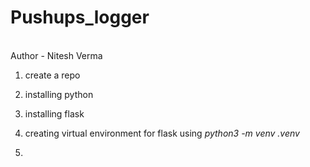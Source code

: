 # Pushups_logger
<br>
Author - Nitesh Verma
<br>

1. create a repo

2. installing python

3. installing flask

4. creating virtual environment for flask using
<i>python3 -m venv .venv</i>

5. 


